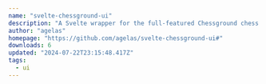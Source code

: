 ```yaml
---
name: "svelte-chessground-ui"
description: "A Svelte wrapper for the full-featured Chessground chess UI."
author: "agelas"
homepage: "https://github.com/agelas/svelte-chessground-ui#"
downloads: 6
updated: "2024-07-22T23:15:48.417Z"
tags: 
  - ui
---
```

